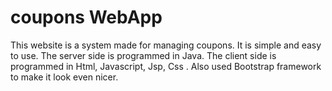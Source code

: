 coupons WebApp
=============
This website is a system made for managing coupons.
It is simple and easy to use.
The server side is programmed in Java.
The client side is programmed in Html, Javascript, Jsp, Css . Also used Bootstrap framework to make it look even nicer.
